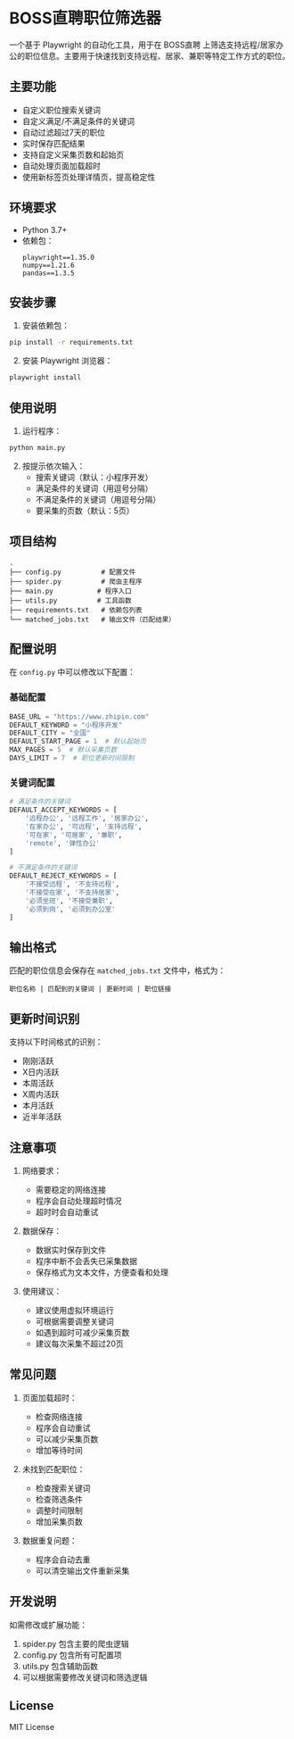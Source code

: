 # BOSS直聘职位筛选器

一个基于 Playwright 的自动化工具，用于在 BOSS直聘 上筛选支持远程/居家办公的职位信息。主要用于快速找到支持远程、居家、兼职等特定工作方式的职位。

## 主要功能

- 自定义职位搜索关键词
- 自定义满足/不满足条件的关键词
- 自动过滤超过7天的职位
- 实时保存匹配结果
- 支持自定义采集页数和起始页
- 自动处理页面加载超时
- 使用新标签页处理详情页，提高稳定性

## 环境要求

- Python 3.7+
- 依赖包：
  ```
  playwright==1.35.0
  numpy==1.21.6
  pandas==1.3.5
  ```

## 安装步骤

1. 安装依赖包：
```bash
pip install -r requirements.txt
```

2. 安装 Playwright 浏览器：
```bash
playwright install
```

## 使用说明

1. 运行程序：
```bash
python main.py
```

2. 按提示依次输入：
   - 搜索关键词（默认：小程序开发）
   - 满足条件的关键词（用逗号分隔）
   - 不满足条件的关键词（用逗号分隔）
   - 要采集的页数（默认：5页）

## 项目结构

```
.
├── config.py          # 配置文件
├── spider.py          # 爬虫主程序
├── main.py           # 程序入口
├── utils.py          # 工具函数
├── requirements.txt   # 依赖包列表
└── matched_jobs.txt   # 输出文件（匹配结果）
```

## 配置说明

在 `config.py` 中可以修改以下配置：

### 基础配置
```python
BASE_URL = "https://www.zhipin.com"
DEFAULT_KEYWORD = "小程序开发"
DEFAULT_CITY = "全国"
DEFAULT_START_PAGE = 1  # 默认起始页
MAX_PAGES = 5  # 默认采集页数
DAYS_LIMIT = 7  # 职位更新时间限制
```

### 关键词配置
```python
# 满足条件的关键词
DEFAULT_ACCEPT_KEYWORDS = [
    '远程办公', '远程工作', '居家办公', 
    '在家办公', '可远程', '支持远程', 
    '可在家', '可居家', '兼职', 
    'remote', '弹性办公'
]

# 不满足条件的关键词
DEFAULT_REJECT_KEYWORDS = [
    '不接受远程', '不支持远程', 
    '不接受在家', '不支持居家',
    '必须坐班', '不接受兼职',
    '必须到岗', '必须到办公室'
]
```

## 输出格式

匹配的职位信息会保存在 `matched_jobs.txt` 文件中，格式为：
```
职位名称 | 匹配到的关键词 | 更新时间 | 职位链接
```

## 更新时间识别

支持以下时间格式的识别：
- 刚刚活跃
- X日内活跃
- 本周活跃
- X周内活跃
- 本月活跃
- 近半年活跃

## 注意事项

1. 网络要求：
   - 需要稳定的网络连接
   - 程序会自动处理超时情况
   - 超时时会自动重试

2. 数据保存：
   - 数据实时保存到文件
   - 程序中断不会丢失已采集数据
   - 保存格式为文本文件，方便查看和处理

3. 使用建议：
   - 建议使用虚拟环境运行
   - 可根据需要调整关键词
   - 如遇到超时可减少采集页数
   - 建议每次采集不超过20页

## 常见问题

1. 页面加载超时：
   - 检查网络连接
   - 程序会自动重试
   - 可以减少采集页数
   - 增加等待时间

2. 未找到匹配职位：
   - 检查搜索关键词
   - 检查筛选条件
   - 调整时间限制
   - 增加采集页数

3. 数据重复问题：
   - 程序会自动去重
   - 可以清空输出文件重新采集

## 开发说明

如需修改或扩展功能：
1. spider.py 包含主要的爬虫逻辑
2. config.py 包含所有可配置项
3. utils.py 包含辅助函数
4. 可以根据需要修改关键词和筛选逻辑

## License

MIT License